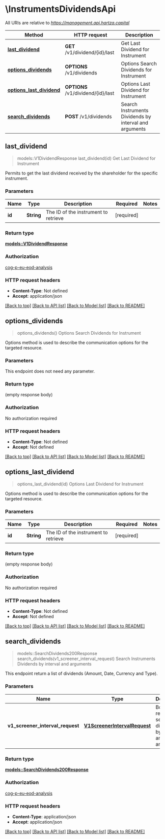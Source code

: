 # \InstrumentsDividendsApi

All URIs are relative to *https://management.api.hartza.capital*

Method | HTTP request | Description
------------- | ------------- | -------------
[**last_dividend**](InstrumentsDividendsApi.md#last_dividend) | **GET** /v1/dividend/{id}/last | Get Last Dividend for Instrument
[**options_dividends**](InstrumentsDividendsApi.md#options_dividends) | **OPTIONS** /v1/dividends | Options Search Dividends for Instrument
[**options_last_dividend**](InstrumentsDividendsApi.md#options_last_dividend) | **OPTIONS** /v1/dividend/{id}/last | Options Last Dividend for Instrument
[**search_dividends**](InstrumentsDividendsApi.md#search_dividends) | **POST** /v1/dividends | Search Instruments Dividends by interval and arguments



## last_dividend

> models::V1DividendResponse last_dividend(id)
Get Last Dividend for Instrument

Permits to get the last dividend received by the shareholder for the specific instrument.

### Parameters


Name | Type | Description  | Required | Notes
------------- | ------------- | ------------- | ------------- | -------------
**id** | **String** | The ID of the instrument to retrieve | [required] |

### Return type

[**models::V1DividendResponse**](v1DividendResponse.md)

### Authorization

[cog-p-eu-eod-analysis](../README.md#cog-p-eu-eod-analysis)

### HTTP request headers

- **Content-Type**: Not defined
- **Accept**: application/json

[[Back to top]](#) [[Back to API list]](../README.md#documentation-for-api-endpoints) [[Back to Model list]](../README.md#documentation-for-models) [[Back to README]](../README.md)


## options_dividends

> options_dividends()
Options Search Dividends for Instrument

Options method is used to describe the communication options for the targeted resource.

### Parameters

This endpoint does not need any parameter.

### Return type

 (empty response body)

### Authorization

No authorization required

### HTTP request headers

- **Content-Type**: Not defined
- **Accept**: Not defined

[[Back to top]](#) [[Back to API list]](../README.md#documentation-for-api-endpoints) [[Back to Model list]](../README.md#documentation-for-models) [[Back to README]](../README.md)


## options_last_dividend

> options_last_dividend(id)
Options Last Dividend for Instrument

Options method is used to describe the communication options for the targeted resource.

### Parameters


Name | Type | Description  | Required | Notes
------------- | ------------- | ------------- | ------------- | -------------
**id** | **String** | The ID of the instrument to retrieve | [required] |

### Return type

 (empty response body)

### Authorization

No authorization required

### HTTP request headers

- **Content-Type**: Not defined
- **Accept**: Not defined

[[Back to top]](#) [[Back to API list]](../README.md#documentation-for-api-endpoints) [[Back to Model list]](../README.md#documentation-for-models) [[Back to README]](../README.md)


## search_dividends

> models::SearchDividends200Response search_dividends(v1_screener_interval_request)
Search Instruments Dividends by interval and arguments

This endpoint return a list of dividends (Amount, Date, Currency and Type).

### Parameters


Name | Type | Description  | Required | Notes
------------- | ------------- | ------------- | ------------- | -------------
**v1_screener_interval_request** | [**V1ScreenerIntervalRequest**](V1ScreenerIntervalRequest.md) | Body of the request to search dividends by interval and arguments | [required] |

### Return type

[**models::SearchDividends200Response**](SearchDividends_200_response.md)

### Authorization

[cog-p-eu-eod-analysis](../README.md#cog-p-eu-eod-analysis)

### HTTP request headers

- **Content-Type**: application/json
- **Accept**: application/json

[[Back to top]](#) [[Back to API list]](../README.md#documentation-for-api-endpoints) [[Back to Model list]](../README.md#documentation-for-models) [[Back to README]](../README.md)


